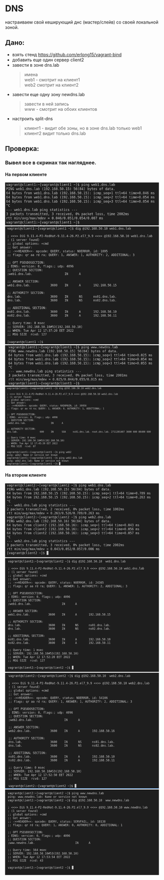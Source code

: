 # DNS
настраиваем свой кеширующий днс (мастер/слейв) со своей локальной зоной.
## Дано:
- взять стенд https://github.com/erlong15/vagrant-bind
- добавить еще один сервер client2
- завести в зоне dns.lab
    >имена \
    >web1 - смотрит на клиент1 \
    >web2 смотрит на клиент2
- завести еще одну зону newdns.lab
    >завести в ней запись \
    >www - смотрит на обоих клиентов
- настроить split-dns
    >клиент1 - видит обе зоны, но в зоне dns.lab только web1 \
    >клиент2 видит только dns.lab

## Проверка:
### Вывел все в скринах так нагляднее.
#### На первом клиенте
![](https://github.com/vedoff/DNS/blob/main/pict/Screenshot%20from%202022-04-12%2017-40-35.png)
![](https://github.com/vedoff/DNS/blob/main/pict/Screenshot%20from%202022-04-12%2017-41-08.png)
![](https://github.com/vedoff/DNS/blob/main/pict/Screenshot%20from%202022-04-12%2017-41-28.png)
![](https://github.com/vedoff/DNS/blob/main/pict/Screenshot%20from%202022-04-12%2017-47-03.png)
#### На втором клиенте
![](https://github.com/vedoff/DNS/blob/main/pict/Screenshot%20from%202022-04-12%2017-52-07.png)
![](https://github.com/vedoff/DNS/blob/main/pict/Screenshot%20from%202022-04-12%2017-52-22.png)
![](https://github.com/vedoff/DNS/blob/main/pict/Screenshot%20from%202022-04-12%2017-52-53.png)
![](https://github.com/vedoff/DNS/blob/main/pict/Screenshot%20from%202022-04-12%2017-54-03.png)
